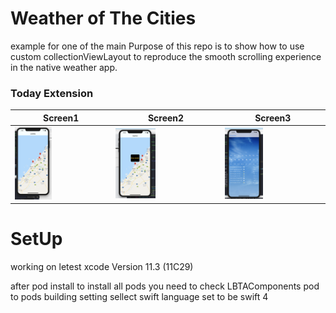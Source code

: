 # Weather of The Cities 
example for one of the main Purpose of this repo is to show how to use custom collectionViewLayout to reproduce the smooth scrolling experience in the native weather app.
### Today Extension
|   Screen1  |    Screen2    |  Screen3   |
|--------------|-------------|-------------|
|<img src="s1.png" width="40%" alt="Weather View"/>|<img src="s2.png" width="40%" alt="Weather View"/>|<img src="s3.png" width="40%" alt="Weather View"/>|

# SetUp
working on letest xcode Version 11.3 (11C29)

after pod install to install all pods 
you need to check 
LBTAComponents pod to 
pods building setting sellect swift language set to be swift 4 
